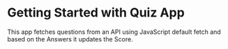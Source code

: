# Getting Started with Quiz App

This app fetches questions from an API using JavaScript default fetch and based on the Answers it updates the Score.

